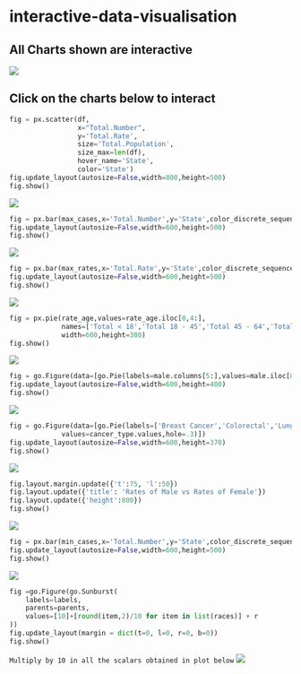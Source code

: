# interactive-data-visualisation
## All Charts shown are interactive
![](./charts/5076A668-2863-40F5-BF0C-D5DBE3DC61B9.gif)

## Click on the charts below to interact

```python
fig = px.scatter(df,
                 x="Total.Number",
                 y='Total.Rate',
                 size='Total.Population',
                 size_max=len(df),
                 hover_name='State',
                 color='State')
fig.update_layout(autosize=False,width=800,height=500)
fig.show()
```
<a href = "https://gallant-varahamihira-00de8c.netlify.app">![](./charts/newplot-11.png)</a>

```python
fig = px.bar(max_cases,x='Total.Number',y='State',color_discrete_sequence=['#F83839']*len(max_cases))
fig.update_layout(autosize=False,width=600,height=500)
fig.show()
```
<a href = "https://vigilant-noether-51647d.netlify.app">![](./charts/newplot-10.png)</a>

```python
fig = px.bar(max_rates,x='Total.Rate',y='State',color_discrete_sequence=['#FBEE0F']*len(max_rates))
fig.update_layout(autosize=False,width=600,height=500)
fig.show()
```
<a href = "https://vigorous-colden-a31cb7.netlify.app">![](./charts/newplot-9.png)</a>

```python
fig = px.pie(rate_age,values=rate_age.iloc[0,4:],
             names=['Total < 18','Total 18 - 45','Total 45 - 64','Total > 64'],
             width=600,height=300)
fig.show()
```
<a href = "https://competent-swirles-080b08.netlify.app">![](./charts/newplot-8.png)</a>

```python
fig = go.Figure(data=[go.Pie(labels=male.columns[5:],values=male.iloc[0,5:],pull=[0,0.3,0.1,0])])
fig.update_layout(autosize=False,width=600,height=400)
fig.show()
```
<a href = "https://vibrant-nobel-bf2888.netlify.app">![](./charts/newplot-7.png)</a>

```python
fig = go.Figure(data=[go.Pie(labels=['Breast Cancer','Colorectal','Lung Cancer'],
             values=cancer_type.values,hole=.3)])
fig.update_layout(autosize=False,width=600,height=370)
fig.show()
```
<a href = "https://hopeful-pike-afebb7.netlify.app">![](./charts/newplot-6.png)</a>

```python
fig.layout.margin.update({'t':75, 'l':50})
fig.layout.update({'title': 'Rates of Male vs Rates of Female'})
fig.layout.update({'height':800})
fig.show()
```
<a href = "https://vibrant-joliot-591173.netlify.app">![](./charts/newplot-5.png)</a>

```python
fig = px.bar(min_cases,x='Total.Number',y='State',color_discrete_sequence=['green']*len(min_cases))
fig.update_layout(autosize=False,width=600,height=500)
fig.show()
```
<a href = "https://quizzical-booth-b34ece.netlify.app">![](./charts/newplot-3.png)</a>

```python
fig =go.Figure(go.Sunburst(
    labels=labels,
    parents=parents,
    values=[10]+[round(item,2)/10 for item in list(races)] + r
))
fig.update_layout(margin = dict(t=0, l=0, r=0, b=0))
fig.show()
```
`Multiply by 10 in all the scalars obtained in plot below`
<a href = "https://eager-hugle-7a39ff.netlify.app">![](./charts/newplot-2.png)</a>






